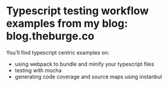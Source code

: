# Typescript testing workflow examples from my blog: blog.theburge.co

You'll find typescript centric examples on:
- using webpack to bundle and minify your typescript files
- testing with mocha
- generating code coverage and source maps using instanbul

